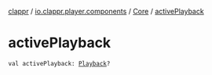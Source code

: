[clappr](../../index.md) / [io.clappr.player.components](../index.md) / [Core](index.md) / [activePlayback](./active-playback.md)

# activePlayback

`val activePlayback: `[`Playback`](../-playback/index.md)`?`